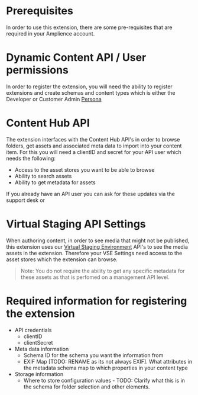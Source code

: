 # Prerequisites

In order to use this extension, there are some pre-requisites that are required in your Amplience account.

# Dynamic Content API / User permissions
In order to register the extension, you will need the ability to register extensions and create schemas and content types which is either the Developer or Customer Admin [Persona](https://amplience.com/developers/docs/concepts/permissions/) 

# Content Hub API
The extension interfaces with the Content Hub API's in order to browse folders, get assets and associated meta data to import into your content item. For this you will need a clientID and secret for your API user which needs the following:

- Access to the asset stores you want to be able to browse
- Ability to search assets
- Ability to get metadata for assets

If you already have an API user you can ask for these updates via the support desk or 

# Virtual Staging API Settings
When authoring content, in order to see media that might not be published, this extension uses our [Virtual Staging Environment](https://amplience.com/developers/docs/dev-tools/guides-tutorials/virtual-staging/) API's to see the media assets in the extension. Therefore your VSE Settings need access to the asset stores which the extension can browse. 

> Note: You do not require the ability to get any specific metadata for these assets as that is perfomed on a management API level.

# Required information for registering the extension
- API credentials
    - clientID
    - clientSecret
- Meta data information
    - Schema ID for the schema you want the information from
    - EXIF Map [TODO: RENAME as its not always EXIF]. What attributes in the metadata schema map to which properties in your content type
- Storage information
    - Where to store configuration values - TODO: Clarify what this is in the schema for folder selection and other elements.


